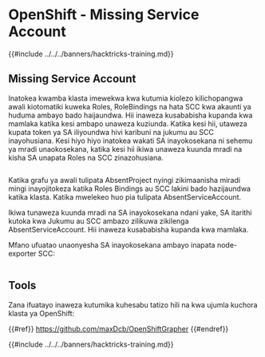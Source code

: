 # OpenShift - Missing Service Account

{{#include ../../../banners/hacktricks-training.md}}

## Missing Service Account

Inatokea kwamba klasta imewekwa kwa kutumia kiolezo kilichopangwa awali kiotomatiki kuweka Roles, RoleBindings na hata SCC kwa akaunti ya huduma ambayo bado haijaundwa. Hii inaweza kusababisha kupanda kwa mamlaka katika kesi ambapo unaweza kuziunda. Katika kesi hii, utaweza kupata token ya SA iliyoundwa hivi karibuni na jukumu au SCC inayohusiana. Kesi hiyo hiyo inatokea wakati SA inayokosekana ni sehemu ya mradi unaokosekana, katika kesi hii ikiwa unaweza kuunda mradi na kisha SA unapata Roles na SCC zinazohusiana.

<figure><img src="../../../images/openshift-missing-service-account-image1.png" alt=""><figcaption></figcaption></figure>

Katika grafu ya awali tulipata AbsentProject nyingi zikimaanisha miradi mingi inayojitokeza katika Roles Bindings au SCC lakini bado hazijaundwa katika klasta. Katika mwelekeo huo pia tulipata AbsentServiceAccount.

Ikiwa tunaweza kuunda mradi na SA inayokosekana ndani yake, SA itarithi kutoka kwa Jukumu au SCC ambazo zilikuwa zikilenga AbsentServiceAccount. Hii inaweza kusababisha kupanda kwa mamlaka.

Mfano ufuatao unaonyesha SA inayokosekana ambayo inapata node-exporter SCC:

<figure><img src="../../../images/openshift-missing-service-account-image2.png" alt=""><figcaption></figcaption></figure>

## Tools

Zana ifuatayo inaweza kutumika kuhesabu tatizo hili na kwa ujumla kuchora klasta ya OpenShift:

{{#ref}}
https://github.com/maxDcb/OpenShiftGrapher
{{#endref}}



{{#include ../../../banners/hacktricks-training.md}}
